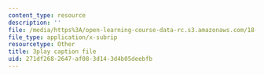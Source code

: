 ```yaml
---
content_type: resource
description: ''
file: /media/https%3A/open-learning-course-data-rc.s3.amazonaws.com/18-03sc-differential-equations-fall-2011/271df2682647af083d143d4b05deebfb_pUFSXhoazY8.srt
file_type: application/x-subrip
resourcetype: Other
title: 3play caption file
uid: 271df268-2647-af08-3d14-3d4b05deebfb
---
```

